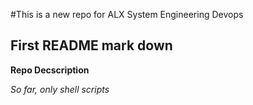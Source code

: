 #This is a new repo for ALX System Engineering Devops
## First README mark down
**Repo Decscription**

*So far, only shell scripts*
